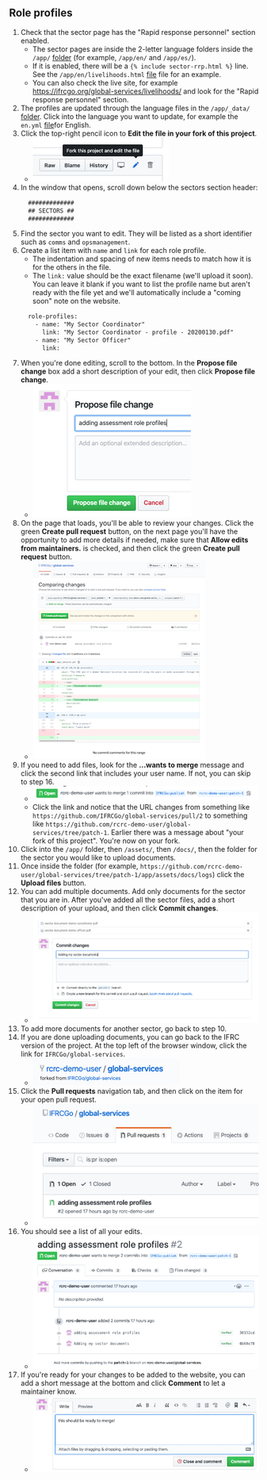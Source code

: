## Role profiles

1. Check that the sector page has the "Rapid response personnel" section enabled.
   - The sector pages are inside the 2-letter language folders inside the `/app/` [folder](https://github.com/IFRCGo/global-services/tree/publish/app) (for example, `/app/en/` and `/app/es/`).
   - If it is enabled, there will be a `{% include sector-rrp.html %}` line. See the `/app/en/livelihoods.html` [file](https://github.com/IFRCGo/global-services/blob/publish/app/en/livelihoods.html#L8) file for an example.
   - You can also check the live site, for example https://ifrcgo.org/global-services/livelihoods/ and look for the "Rapid response personnel" section.
1. The profiles are updated through the language files in the `/app/_data/` [folder](https://github.com/IFRCGo/global-services/tree/publish/app/_data). Click into the language you want to update, for example the `en.yml` [file](https://github.com/IFRCGo/global-services/blob/publish/app/_data/en.yml)for English.
1. Click the top-right pencil icon to **Edit the file in your fork of this project**.
   - ![](https://raw.githubusercontent.com/IFRCGo/global-services/publish/contributing/img/GitHub--edit-the-file.png) 
1. In the window that opens, scroll down below the sectors section header: 
    ```plain
      #############
      ## SECTORS ##
      #############
    ```
1. Find the sector you want to edit. They will be listed as a short identifier such as `comms` and `opsmanagement`. 
1. Create a list item with `name` and `link` for each role profile.
   - The indentation and spacing of new items needs to match how it is for the others in the file.
   - The `link:` value should be the exact filename (we'll upload it soon). You can leave it blank if you want to list the profile name but aren't ready with the file yet and we'll automatically include a "coming soon" note on the website.
    ```plain
      role-profiles:
        - name: "My Sector Coordinator"
          link: "My Sector Coordinator - profile - 20200130.pdf"
        - name: "My Sector Officer"
          link: 
    ```
1. When you're done editing, scroll to the bottom. In the **Propose file change** box add a short description of your edit, then click **Propose file change**.
   - ![](https://raw.githubusercontent.com/IFRCGo/global-services/publish/contributing/img/GitHub--propose-file-change.png)   
1. On the page that loads, you'll be able to review your changes. Click the green **Create pull request** button, on the next page you'll have the opportunity to add more details if needed, make sure that **Allow edits from maintainers.** is checked, and then click the green **Create pull request** button.
   - ![](https://raw.githubusercontent.com/IFRCGo/global-services/publish/contributing/img/GitHub--comparing-changes.png) 
1. If you need to add files, look for the **...wants to merge** message and click the second link that includes your user name. If not, you can skip to step 16.
   - ![](https://raw.githubusercontent.com/IFRCGo/global-services/publish/contributing/img/GitHub--merge-locations.png)  
   - Click the link and notice that the URL changes from something like `https://github.com/IFRCGo/global-services/pull/2` to something like `https://github.com/rcrc-demo-user/global-services/tree/patch-1`. Earlier there was a message about "your fork of this project". You're now on your fork.
1. Click into the `/app/` folder, then `/assets/`, then `/docs/`, then the folder for the sector you would like to upload documents.
1. Once inside the folder (for example, `https://github.com/rcrc-demo-user/global-services/tree/patch-1/app/assets/docs/logs`) click the **Upload files** button.
1. You can add multiple documents. Add only documents for the sector that you are in. After you've added all the sector files, add a short description of your upload, and then click **Commit changes**.
   - ![](https://raw.githubusercontent.com/IFRCGo/global-services/publish/contributing/img/GitHub--add-files.png)  
1. To add more documents for another sector, go back to step 10.
1. If you are done uploading documents, you can go back to the IFRC version of the project. At the top left of the browser window, click the link for `IFRCGo/global-services`.
   - ![](https://raw.githubusercontent.com/IFRCGo/global-services/publish/contributing/img/GitHub--fork-navigation.png)   
1. Click the **Pull requests** navigation tab, and then click on the item for your open pull request.
   - ![](https://raw.githubusercontent.com/IFRCGo/global-services/publish/contributing/img/GitHub--open-pull.png)  
1. You should see a list of all your edits.
   - ![](https://raw.githubusercontent.com/IFRCGo/global-services/publish/contributing/img/GitHub--two-commits.png) 
1. If you're ready for your changes to be added to the website, you can add a short message at the bottom and click **Comment** to let a maintainer know.
   - ![](https://raw.githubusercontent.com/IFRCGo/global-services/publish/contributing/img/GitHub--ready-to-merge.png) 
